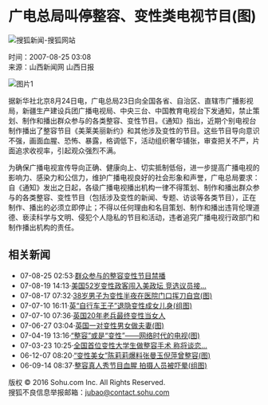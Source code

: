 # 广电总局叫停整容、变性类电视节目(图)

![搜狐新闻-搜狐网站](https://images.sohu.com/uiue/sohu_logo/2006/news_logo3.gif)

时间：2007-08-25 03:08  
来源：山西新闻网 山西日报  

![图片1](https://photocdn.sohu.com/20070825/Img251769697.jpg)

据新华社北京8月24日电，广电总局23日向全国各省、自治区、直辖市广播影视局，新疆生产建设兵团广播电视局、中央三台、中国教育电视台下发通知，禁止策划、制作和播出群众参与的各类整容、变性节目。《通知》指出，近期个别电视台制作播出了整容节目《美莱美丽新约》和其他涉及变性的节目。这些节目导向意识不强，画面血腥、恐怖、暴露，格调低下，活动组织奢华铺张，审查把关不严，片面追求收视率，引起观众强烈不满。

为确保广播电视宣传导向正确、健康向上、切实抵制低俗，进一步提高广播电视的影响力、感染力和公信力，维护广播电视良好的社会形象和声誉，广电总局要求：自《通知》发出之日起，各级广播电视播出机构一律不得策划、制作和播出群众参与的各类整容、变性节目（包括涉及变性的新闻、专题、访谈等各类节目），正在制作、播出的必须立即停止；不得以任何理由和名目策划、制作和播出违背伦理道德、亵渎科学与文明、侵犯个人隐私的节目和活动，违者追究广播电视行政部门和制作播出机构的责任。

## 相关新闻

- 07-08-25 02:53·[群众参与的整容变性节目禁播](https://news.sohu.com/20070825/n251769430.shtml)
- 07-08-19 14:13·[美国52岁变性政客闯入美政坛 竞选议员接...](https://news.sohu.com/20070819/n251661897.shtml)
- 07-08-17 07:32·[38岁男子为变性半夜在医院门口挥刀自宫(图)](https://news.sohu.com/20070817/n251630865.shtml)
- 07-07-10 16:11·[英“自行车王子”退隐变性成女儿身(组图)](https://news.sohu.com/20070710/n250988500.shtml)
- 07-07-10 07:36·[英国20年老兵最终变性当女人](https://news.sohu.com/20070710/n250976215.shtml)
- 07-06-27 03:04·[英国一对变性男女做夫妻(图)](https://news.sohu.com/20070627/n250781946.shtml)
- 07-04-19 13:16·[“整容”或是“变性”——网络时代的电视(图)](https://news.sohu.com/20070419/n249550760.shtml)
- 07-03-23 10:25·[全国首位变性大学生做整容手术 称将谈恋...](https://news.sohu.com/20070323/n248922775.shtml)
- 06-12-07 08:20·[“变性美女”陈莉莉爆料张曼玉倪萍曾整容(图)](https://news.sohu.com/20061207/n246859865.shtml)
- 06-09-14 08:37·[整容真人秀节目血腥 拍摄人员被吓晕(组图)](https://news.sohu.com/20060914/n245333525.shtml)

版权 © 2016 Sohu.com Inc. All Rights Reserved.  
搜狐不良信息举报邮箱：[jubao@contact.sohu.com](mailto:jubao@contact.sohu.com)